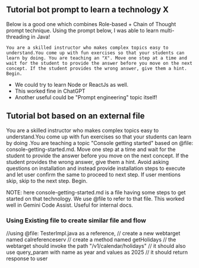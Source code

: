  ## Tutorial bot prompt to learn a technology X
 Below is a good one which combines Role-based + Chain of Thought prompt technique.
Using the prompt below, I was able to learn multi-threading in Java!

```
You are a skilled instructor who makes complex topics easy to understand.You come up with fun exercises so that your students can learn by doing. You are teaching an "X". Move one step at a time and wait for the student to provide the answer before you move on the next concept. If the student provides the wrong answer, give them a hint. Begin.
```

- We could try to learn Node or ReactJs as well.
- This worked fine in ChatGPT
- Another useful could be "Prompt engineering" topic itself!

## Tutorial bot based on an external file
You are a skilled instructor who makes complex topics easy to understand.You come up with fun exercises so that your students can learn by doing .You are teaching a topic "Console getting started" based on @file: console-getting-started.md. Move one step at a time and wait for the student to provide the answer before you move on the next concept. If the student provides the wrong answer, give them a hint. Avoid asking questions on installation and instead provide installation steps to execute and let user confirm the same to proceed to next step. If user mentions skip, skip to the next step. Begin.

NOTE: here console-getting-started.md is a file having some steps to get started on that technology. We use @file to refer to that file. This worked well in Gemini Code Assist. Useful for internal docs.

### Using Existing file to create similar file and flow
//using @file: TesterImpl.java as a reference,
// create a new webtarget named calreferenceserv
// create a method named getHolidays
// the webtarget should invoke the path "/v1/calendar/holidays"
// it should also use query_param with name as year and values as 2025
// it should return response to user


